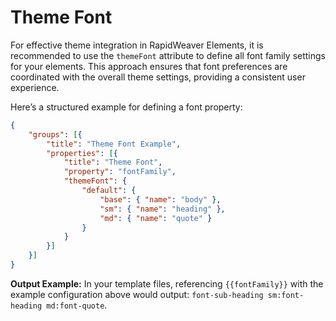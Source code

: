 # Theme Font

For effective theme integration in RapidWeaver Elements, it is recommended to use the `themeFont` attribute to define all font family settings for your elements. This approach ensures that font preferences are coordinated with the overall theme settings, providing a consistent user experience.

Here’s a structured example for defining a font property:

```json
{
    "groups": [{
        "title": "Theme Font Example",
        "properties": [{
            "title": "Theme Font",
            "property": "fontFamily",
            "themeFont": {
                "default": {
                    "base": { "name": "body" },
                    "sm": { "name": "heading" },
                    "md": { "name": "quote" }
                }
            }
        }]
    }]
}
```

**Output Example:** In your template files, referencing `{{fontFamily}}` with the example configuration above would output: `font-sub-heading sm:font-heading md:font-quote`.
